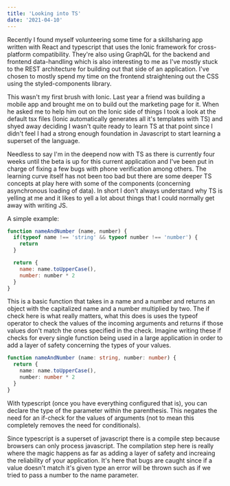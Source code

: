 ```yaml
---
title: 'Looking into TS'
date: '2021-04-10'
---
```


Recently I found myself volunteering some time for a skillsharing app written with React and typescript that uses the Ionic framework for cross-platform compatibility. They're also using GraphQL for the backend and frontend data-handling which is also interesting to me as I've mostly stuck to the REST architecture for building out that side of an application. I've chosen to mostly spend my time on the frontend straightening out the CSS using the styled-components library.

This wasn't my first brush with Ionic. Last year a friend was building a mobile app and brought me on to build out the marketing page for it. When he asked me to help him out on the Ionic side of things I took a look at the default tsx files (Ionic automatically generates all it's templates with TS) and shyed away deciding I wasn't quite ready to learn TS at that point since I didn't feel I had a strong enough foundation in Javascript to start learning a superset of the language.

Needless to say I'm in the deepend now with TS as there is currently four weeks until the beta is up for this current application and I've been put in charge of fixing a few bugs with phone verification among others. The learning curve itself has not been too bad but there are some deeper TS concepts at play here with some of the components (concerning asynchronous loading of data). In short I don't always understand why TS is yelling at me and it likes to yell a lot about things that I could normally get away with writing JS. 

A simple example:

```js
function nameAndNumber (name, number) {
  if(typeof name !== 'string' && typeof number !== 'number') {
    return
  }

  return {
    name: name.toUpperCase(),
    number: number * 2
  }
}

```
This is a basic function that takes in a name and a number and returns an object with the capitalized name and a number multiplied by two. The if check here is what really matters, what this does is uses the typeof operator to check the values of the incoming arguments and returns if those values don't match the ones specified in the check. Imagine writing these if checks for every single function being used in a large application in order to add a layer of safety concerning the types of your values.

```ts
function nameAndNumber (name: string, number: number) {
  return {
    name: name.toUpperCase(),
    number: number * 2
  }
}
```

With typescript (once you have everything configured that is), you can declare the type of the parameter within the parenthesis. This negates the need for an if-check for the values of arguments (not to mean this completely removes the need for conditionals). 

Since typescript is a superset of javascript there is a compile step because browsers can only process javascript. The compilation step here is really where the magic happens as far as adding a layer of safety and increaing the reliability of your application. It's here that bugs are caught since if a value doesn't match it's given type an error will be thrown such as if we tried to pass a number to the name parameter.




